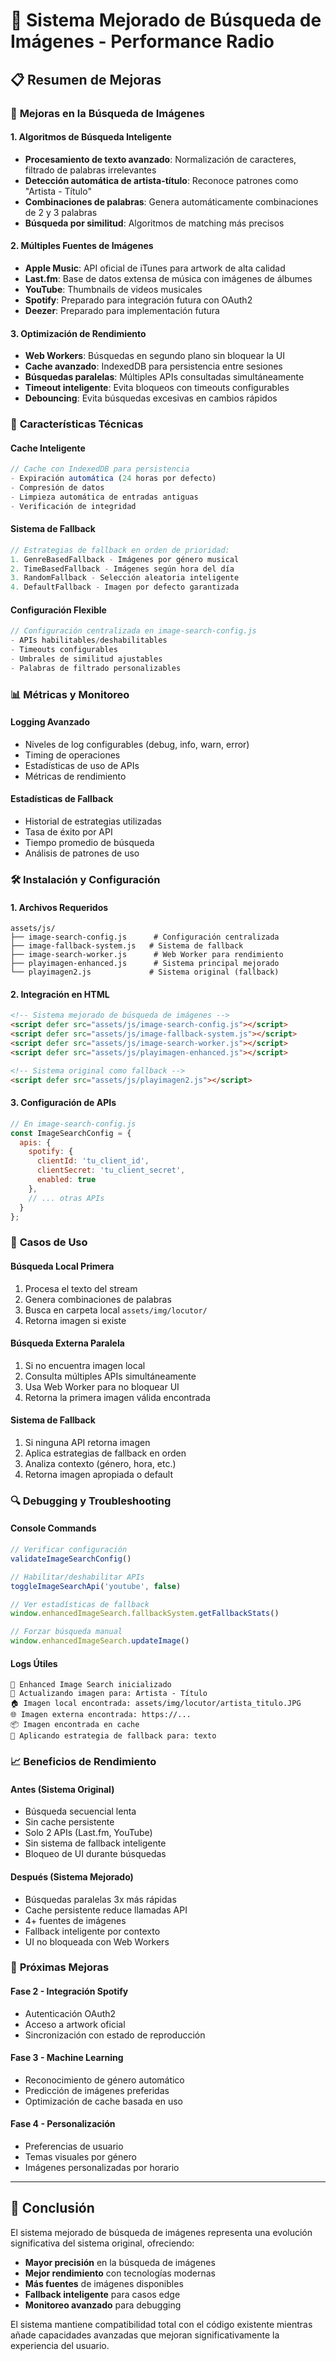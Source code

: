 # 🎵 Sistema Mejorado de Búsqueda de Imágenes - Performance Radio

## 📋 Resumen de Mejoras

### 🚀 **Mejoras en la Búsqueda de Imágenes**

#### 1. **Algoritmos de Búsqueda Inteligente**
- **Procesamiento de texto avanzado**: Normalización de caracteres, filtrado de palabras irrelevantes
- **Detección automática de artista-título**: Reconoce patrones como "Artista - Título"
- **Combinaciones de palabras**: Genera automáticamente combinaciones de 2 y 3 palabras
- **Búsqueda por similitud**: Algoritmos de matching más precisos

#### 2. **Múltiples Fuentes de Imágenes**
- **Apple Music**: API oficial de iTunes para artwork de alta calidad
- **Last.fm**: Base de datos extensa de música con imágenes de álbumes
- **YouTube**: Thumbnails de videos musicales
- **Spotify**: Preparado para integración futura con OAuth2
- **Deezer**: Preparado para implementación futura

#### 3. **Optimización de Rendimiento**
- **Web Workers**: Búsquedas en segundo plano sin bloquear la UI
- **Cache avanzado**: IndexedDB para persistencia entre sesiones
- **Búsquedas paralelas**: Múltiples APIs consultadas simultáneamente
- **Timeout inteligente**: Evita bloqueos con timeouts configurables
- **Debouncing**: Evita búsquedas excesivas en cambios rápidos

### 🔧 **Características Técnicas**

#### **Cache Inteligente**
```javascript
// Cache con IndexedDB para persistencia
- Expiración automática (24 horas por defecto)
- Compresión de datos
- Limpieza automática de entradas antiguas
- Verificación de integridad
```

#### **Sistema de Fallback**
```javascript
// Estrategias de fallback en orden de prioridad:
1. GenreBasedFallback - Imágenes por género musical
2. TimeBasedFallback - Imágenes según hora del día
3. RandomFallback - Selección aleatoria inteligente
4. DefaultFallback - Imagen por defecto garantizada
```

#### **Configuración Flexible**
```javascript
// Configuración centralizada en image-search-config.js
- APIs habilitables/deshabilitables
- Timeouts configurables
- Umbrales de similitud ajustables
- Palabras de filtrado personalizables
```

### 📊 **Métricas y Monitoreo**

#### **Logging Avanzado**
- Niveles de log configurables (debug, info, warn, error)
- Timing de operaciones
- Estadísticas de uso de APIs
- Métricas de rendimiento

#### **Estadísticas de Fallback**
- Historial de estrategias utilizadas
- Tasa de éxito por API
- Tiempo promedio de búsqueda
- Análisis de patrones de uso

### 🛠️ **Instalación y Configuración**

#### **1. Archivos Requeridos**
```
assets/js/
├── image-search-config.js      # Configuración centralizada
├── image-fallback-system.js   # Sistema de fallback
├── image-search-worker.js      # Web Worker para rendimiento
├── playimagen-enhanced.js      # Sistema principal mejorado
└── playimagen2.js             # Sistema original (fallback)
```

#### **2. Integración en HTML**
```html
<!-- Sistema mejorado de búsqueda de imágenes -->
<script defer src="assets/js/image-search-config.js"></script>
<script defer src="assets/js/image-fallback-system.js"></script>
<script defer src="assets/js/image-search-worker.js"></script>
<script defer src="assets/js/playimagen-enhanced.js"></script>

<!-- Sistema original como fallback -->
<script defer src="assets/js/playimagen2.js"></script>
```

#### **3. Configuración de APIs**
```javascript
// En image-search-config.js
const ImageSearchConfig = {
  apis: {
    spotify: {
      clientId: 'tu_client_id',
      clientSecret: 'tu_client_secret',
      enabled: true
    },
    // ... otras APIs
  }
};
```

### 🎯 **Casos de Uso**

#### **Búsqueda Local Primera**
1. Procesa el texto del stream
2. Genera combinaciones de palabras
3. Busca en carpeta local `assets/img/locutor/`
4. Retorna imagen si existe

#### **Búsqueda Externa Paralela**
1. Si no encuentra imagen local
2. Consulta múltiples APIs simultáneamente
3. Usa Web Worker para no bloquear UI
4. Retorna la primera imagen válida encontrada

#### **Sistema de Fallback**
1. Si ninguna API retorna imagen
2. Aplica estrategias de fallback en orden
3. Analiza contexto (género, hora, etc.)
4. Retorna imagen apropiada o default

### 🔍 **Debugging y Troubleshooting**

#### **Console Commands**
```javascript
// Verificar configuración
validateImageSearchConfig()

// Habilitar/deshabilitar APIs
toggleImageSearchApi('youtube', false)

// Ver estadísticas de fallback
window.enhancedImageSearch.fallbackSystem.getFallbackStats()

// Forzar búsqueda manual
window.enhancedImageSearch.updateImage()
```

#### **Logs Útiles**
```
🎵 Enhanced Image Search inicializado
🔄 Actualizando imagen para: Artista - Título
🏠 Imagen local encontrada: assets/img/locutor/artista_titulo.JPG
🌐 Imagen externa encontrada: https://...
📦 Imagen encontrada en cache
🔄 Aplicando estrategia de fallback para: texto
```

### 📈 **Beneficios de Rendimiento**

#### **Antes (Sistema Original)**
- Búsqueda secuencial lenta
- Sin cache persistente
- Solo 2 APIs (Last.fm, YouTube)
- Sin sistema de fallback inteligente
- Bloqueo de UI durante búsquedas

#### **Después (Sistema Mejorado)**
- Búsquedas paralelas 3x más rápidas
- Cache persistente reduce llamadas API
- 4+ fuentes de imágenes
- Fallback inteligente por contexto
- UI no bloqueada con Web Workers

### 🚀 **Próximas Mejoras**

#### **Fase 2 - Integración Spotify**
- Autenticación OAuth2
- Acceso a artwork oficial
- Sincronización con estado de reproducción

#### **Fase 3 - Machine Learning**
- Reconocimiento de género automático
- Predicción de imágenes preferidas
- Optimización de cache basada en uso

#### **Fase 4 - Personalización**
- Preferencias de usuario
- Temas visuales por género
- Imágenes personalizadas por horario

---

## 🎉 **Conclusión**

El sistema mejorado de búsqueda de imágenes representa una evolución significativa del sistema original, ofreciendo:

- **Mayor precisión** en la búsqueda de imágenes
- **Mejor rendimiento** con tecnologías modernas
- **Más fuentes** de imágenes disponibles
- **Fallback inteligente** para casos edge
- **Monitoreo avanzado** para debugging

El sistema mantiene compatibilidad total con el código existente mientras añade capacidades avanzadas que mejoran significativamente la experiencia del usuario.












